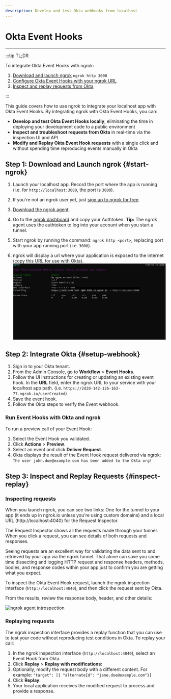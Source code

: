 ```yaml
---
description: Develop and test Okta webhooks from localhost
---
```


# Okta Event Hooks
------------

:::tip TL;DR

To integrate Okta Event Hooks with ngrok:
1. [Download and launch ngrok](#start-ngrok) `ngrok http 3000`
1. [Configure Okta Event Hooks with your ngrok URL](#setup-webhook)
1. [Inspect and replay requests from Okta](#inspect-replay)

:::

This guide covers how to use ngrok to integrate your localhost app with Okta Event Hooks. By integrating ngrok with Okta Event Hooks, you can:

- **Develop and test Okta Event Hooks locally**, eliminating the time in deploying your development code to a public environment
- **Inspect and troubleshoot requests from Okta** in real-time via the inspection UI and API
- **Modify and Replay Okta Event Hook requests** with a single click and without spending time reproducing events manually in Okta


## **Step 1**: Download and Launch ngrok {#start-ngrok}

1. Launch your localhost app. Record the port where the app is running (i.e. for `http://localhost:3000`, the port is `3000`).

1. If you're not an ngrok user yet, just [sign up to ngrok for free](https://ngrok.com/signup).

1. [Download the ngrok agent](https://ngrok.com/download).

1. Go to the [ngrok dashboard](https://dashboard.ngrok.com) and copy your Authtoken. 
    **Tip:** The ngrok agent uses the authtoken to log into your account when you start a tunnel.

1. Start ngrok by running the command: `ngrok http <port>`, replacing port with your app running port (i.e. `3000`).

1. ngrok will display a url where your application is exposed to the internet (copy this URL for use with Okta).
    ![ngrok agent running](/img/integrations/launch_ngrok_tunnel.png)


## **Step 2**: Integrate Okta {#setup-webhook}

1. Sign in to your Okta tenant.
1. From the Admin Console, go to **Workflow** > **Event Hooks**.
1. Follow the UI instructions for creating or updating an existing event hook. In the **URL** field, enter the ngrok URL to your service with your localhost app path. (i.e. `https://2d20-142-126-163-77.ngrok.io/userCreated`)
1. Save the event hook.
1. Follow the Okta steps to verify the Event webhook.

### Run Event Hooks with Okta and ngrok

To run a preview call of your Event Hook:

1. Select the Event Hook you validated.
1. Click **Actions** > **Preview**.
1. Select an event and click **Deliver Request**.
1. Okta displays the result of the Event Hook request delivered via ngrok:
     `The user john.doe@example.com has been added to the Okta org!`


## **Step 3**: Inspect and Replay Requests {#inspect-replay}

### Inspecting requests

When you launch ngrok, you can see two links: One for the tunnel to your app (it ends up in ngrok.io unless you're using custom domains) and a local URL (http://localhost:4040) for the Request Inspector.

The Request Inspector shows all the requests made through your tunnel. When you click a request, you can see details of both requests and responses.

Seeing requests are an excellent way for validating the data sent to and retrieved by your app via the ngrok tunnel. That alone can save you some time dissecting and logging HTTP request and response headers, methods, bodies, and response codes within your app just to confirm you are getting what you expect.

To inspect the Okta Event Hook request, launch the ngrok inspection interface (`http://localhost:4040`), and then click the request sent by Okta.

From the results, review the response body, header, and other details:

![ngrok agent introspection](img/ngrok_introspection_okta_hooks.png)

### Replaying requests

The ngrok inspection interface provides a replay function that you can use to test your code without reproducing test conditions in Okta. To replay your call:

1. In the ngrok inspection interface (`http://localhost:4040`), select an Event Hook from Okta.
1. Click **Replay** > **Replay with modifications:**
1. Optionally, modify the request body with a different content. For example: `"target": [{ "alternateId": "jane.doe@example.com"}]`
1. Click **Replay**.
1. Your local application receives the modified request to process and provide a response.
